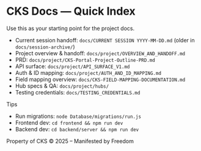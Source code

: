 # CKS Docs — Quick Index

Use this as your starting point for the project docs.

- Current session handoff: `docs/CURRENT SESSION YYYY-MM-DD.md` (older in `docs/session-archive/`)
- Project overview & handoff: `docs/project/OVERVIEW_AND_HANDOFF.md`
- PRD: `docs/project/CKS-Portal-Project-Outline-PRD.md`
- API surface: `docs/project/API_SURFACE_V1.md`
- Auth & ID mapping: `docs/project/AUTH_AND_ID_MAPPING.md`
- Field mapping overview: `docs/CKS-FIELD-MAPPING-DOCUMENTATION.md`
- Hub specs & QA: `docs/project/hubs/`
- Testing credentials: `docs/TESTING_CREDENTIALS.md`

Tips
- Run migrations: `node Database/migrations/run.js`
- Frontend dev: `cd frontend && npm run dev`
- Backend dev: `cd backend/server && npm run dev`

Property of CKS © 2025 – Manifested by Freedom
